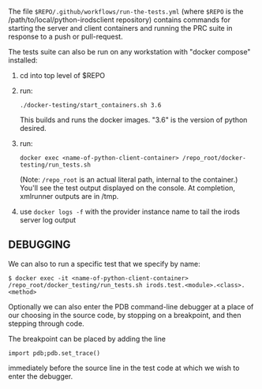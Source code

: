 The file `$REPO/.github/workflows/run-the-tests.yml`
(where `$REPO` is the /path/to/local/python-irodsclient repository)
contains commands for starting the server and client containers and running the PRC
suite in response to a push or pull-request.

The tests suite can also be run on any workstation with "docker compose" installed:

   1. cd into top level of $REPO

   2. run:
      ```
      ./docker-testing/start_containers.sh 3.6
      ```
      This builds and runs the docker images.  "3.6" is the version of python desired.

   3. run:
      ```
      docker exec <name-of-python-client-container> /repo_root/docker-testing/run_tests.sh
      ```
      (Note:  `/repo_root` is an actual literal path, internal to the container.)
      You'll see the test output displayed on the console.  At completion, xmlrunner outputs are in /tmp.

   4. use `docker logs -f` with the provider instance name to tail the irods server log output

DEBUGGING
---------
We can also to run a specific test that we specify by name:

```
$ docker exec -it <name-of-python-client-container> /repo_root/docker_testing/run_tests.sh irods.test.<module>.<class>.<method>
```

Optionally we can also enter the PDB command-line debugger at a place of our choosing in the source code, by stopping on a breakpoint,
and then stepping through code.

The breakpoint can be placed by adding the line

```
import pdb;pdb.set_trace()
```

immediately before the source line in the test code at which we wish to enter the debugger.
